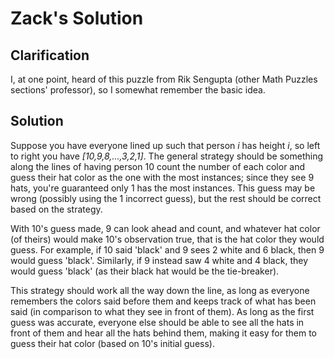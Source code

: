 # Zack's Solution
## Clarification
I, at one point, heard of this puzzle from Rik Sengupta (other Math Puzzles sections' professor), so I somewhat remember the basic idea.  
## Solution
Suppose you have everyone lined up such that person *i* has height *i*, so left to right you have *[10,9,8,...,3,2,1]*.
The general strategy should be something along the lines of having person 10 count the number of each color and guess their hat color as the one with the most instances; since they see 9 hats, you're guaranteed only 1 has the most instances.  This guess may be wrong (possibly using the 1 incorrect guess), but the rest should be correct based on the strategy.

With 10's guess made, 9 can look ahead and count, and whatever hat color (of theirs) would make 10's observation true, that is the hat color they would guess.  For example, if 10 said 'black' and 9 sees 2 white and 6 black, then 9 would guess 'black'.  Similarly, if 9 instead saw 4 white and 4 black, they would guess 'black' (as their black hat would be the tie-breaker).  

This strategy should work all the way down the line, as long as everyone remembers the colors said before them and keeps track of what has been said (in comparison to what they see in front of them).  As long as the first guess was accurate, everyone else should be able to see all the hats in front of them and hear all the hats behind them, making it easy for them to guess their hat color (based on 10's initial guess).
